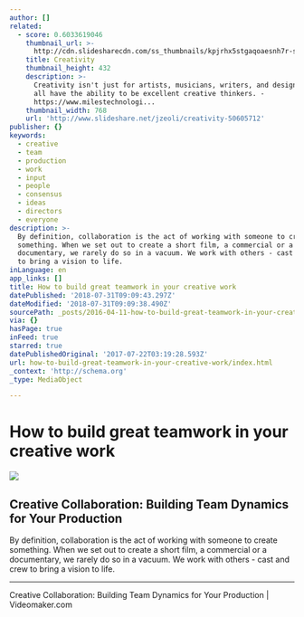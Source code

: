 ```yaml
---
author: []
related:
  - score: 0.6033619046
    thumbnail_url: >-
      http://cdn.slidesharecdn.com/ss_thumbnails/kpjrhx5stgaqoaesnh7r-signature-3f945d39ba23dd9cfcfd3fee5874bd5293c55aa2180b30512d3379a1f65479ee-poli-150716175148-lva1-app6892-thumbnail-4.jpg?cb=1438021298
    title: Creativity
    thumbnail_height: 432
    description: >-
      Creativity isn't just for artists, musicians, writers, and designers. We
      all have the ability to be excellent creative thinkers. -
      https://www.milestechnologi...
    thumbnail_width: 768
    url: 'http://www.slideshare.net/jzeoli/creativity-50605712'
publisher: {}
keywords:
  - creative
  - team
  - production
  - work
  - input
  - people
  - consensus
  - ideas
  - directors
  - everyone
description: >-
  By definition, collaboration is the act of working with someone to create
  something. When we set out to create a short film, a commercial or a
  documentary, we rarely do so in a vacuum. We work with others - cast and crew
  to bring a vision to life.
inLanguage: en
app_links: []
title: How to build great teamwork in your creative work
datePublished: '2018-07-31T09:09:43.297Z'
dateModified: '2018-07-31T09:09:38.490Z'
sourcePath: _posts/2016-04-11-how-to-build-great-teamwork-in-your-creative-work.md
via: {}
hasPage: true
inFeed: true
starred: true
datePublishedOriginal: '2017-07-22T03:19:28.593Z'
url: how-to-build-great-teamwork-in-your-creative-work/index.html
_context: 'http://schema.org'
_type: MediaObject

---
```

# How to build great teamwork in your creative work

<article style=""><img src="https://s3-us-west-2.amazonaws.com/the-grid-img/p/71b0ad3ad5b117e84d6955a4f201772d99e2b41c.jpg" /><h1>Creative Collaboration: Building Team Dynamics for Your Production</h1><p>By definition, collaboration is the act of working with someone to create something. When we set out to create a short film, a commercial or a documentary, we rarely do so in a vacuum. We work with others - cast and crew to bring a vision to life.</p></article>

---

Creative Collaboration: Building Team Dynamics for Your Production | Videomaker.com